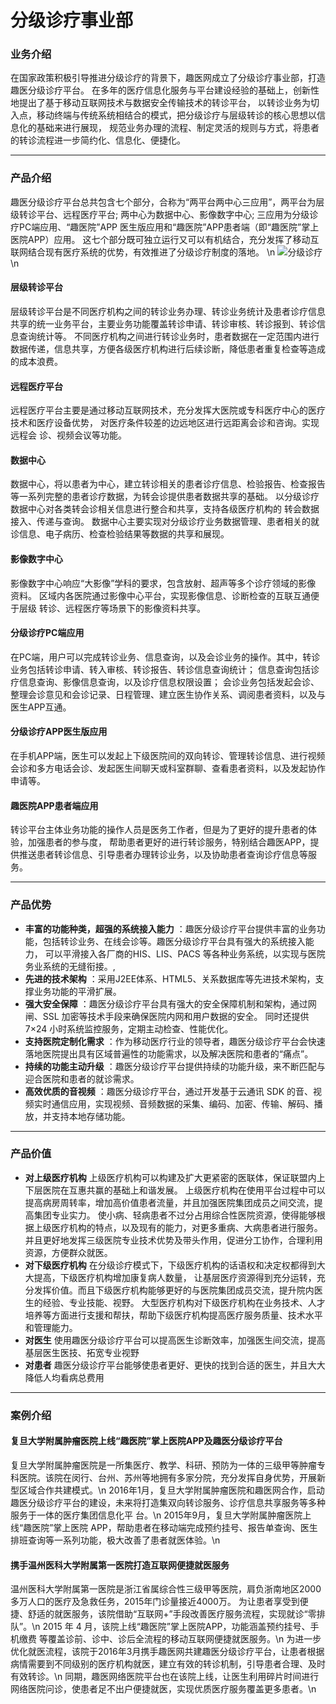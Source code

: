 分级诊疗事业部
===
### 业务介绍
在国家政策积极引导推进分级诊疗的背景下，趣医网成立了分级诊疗事业部，打造趣医分级诊疗平台。
在多年的医疗信息化服务与平台建设经验的基础上，创新性地提出了基于移动互联网技术与数据安全传输技术的转诊平台，
以转诊业务为切入点，移动终端与传统系统相结合的模式，把分级诊疗与层级转诊的核心思想以信息化的基础来进行展现，
规范业务办理的流程、制定灵活的规则与方式，将患者的转诊流程进一步简约化、信息化、便捷化。

***
### 产品介绍
趣医分级诊疗平台总共包含七个部分，合称为“两平台两中心三应用”，两平台为层级转诊平台、远程医疗平台;
两中心为数据中心、影像数字中心; 三应用为分级诊疗PC端应用、“趣医院”APP 医生版应用和“趣医院”APP患者端（即“趣医院”掌上医院APP）应用。
这七个部分既可独立运行又可以有机结合，充分发挥了移动互联网结合现有医疗系统的优势，有效推进了分级诊疗制度的落地。
\n ![分级诊疗](/static/images/hierarchical1.png) \n
#### 层级转诊平台
层级转诊平台是不同医疗机构之间的转诊业务办理、转诊业务统计及患者诊疗信息共享的统一业务平台，主要业务功能覆盖转诊申请、转诊审核、转诊报到、转诊信息查询统计等。
不同医疗机构之间进行转诊业务时，患者数据在一定范围内进行数据传递，信息共享，方便各级医疗机构进行后续诊断，降低患者重复检查等造成的成本浪费。
#### 远程医疗平台
远程医疗平台主要是通过移动互联网技术，充分发挥大医院或专科医疗中心的医疗 技术和医疗设备优势，
对医疗条件较差的边远地区进行远距离会诊和咨询。实现远程会 诊、视频会议等功能。
#### 数据中心
数据中心，将以患者为中心，建立转诊相关的患者诊疗信息、检验报告、检查报告等一系列完整的患者诊疗数据，为转会诊提供患者数据共享的基础。
以分级诊疗数据中心对各类转会诊相关信息进行整合和共享，支持各级医疗机构的 转会数据接入、传递与查询。
数据中心主要实现对分级诊疗业务数据管理、患者相关的就诊信息、电子病历、检查检验结果等数据的共享和展现。
#### 影像数字中心
影像数字中心响应“大影像”学科的要求，包含放射、超声等多个诊疗领域的影像 资料。
区域内各医院通过影像中心平台，实现影像信息、诊断检查的互联互通便于层级 转诊、远程医疗等场景下的影像资料共享。
#### 分级诊疗PC端应用
在PC端，用户可以完成转诊业务、信息查询，以及会诊业务的操作。其中，转诊业务包括转诊申请、转入审核、转诊报告、转诊信息查询统计；
信息查询包括诊疗信息查询、影像信息查询，以及诊疗信息权限设置；
会诊业务包括发起会诊、整理会诊意见和会诊记录、日程管理、建立医生协作关系、调阅患者资料，以及与医生APP互通。
#### 分级诊疗APP医生版应用
在手机APP端，医生可以发起上下级医院间的双向转诊、管理转诊信息、进行视频会诊和多方电话会诊、发起医生间聊天或科室群聊、查看患者资料，以及发起协作申请等。
#### 趣医院APP患者端应用
转诊平台主体业务功能的操作人员是医务工作者，但是为了更好的提升患者的体验，加强患者的参与度，
帮助患者更好的进行转诊服务，特别结合趣医APP，提供推送患者转诊信息、引导患者办理转诊业务，以及协助患者查询诊疗信息等服务。

***
### 产品优势
* **丰富的功能种类，超强的系统接入能力**
：趣医分级诊疗平台提供丰富的业务功能，包括转诊业务、在线会诊等。趣医分级诊疗平台具有强大的系统接入能力，
可以平滑接入各厂商的HIS、LIS、PACS 等各种业务系统，以实现与医院务业系统的无缝衔接。,
* **先进的技术架构**
：采用J2EE体系、HTML5、关系数据库等先进技术架构，支撑业务功能的平滑扩展。
* **强大安全保障**
：趣医分级诊疗平台具有强大的安全保障机制和架构，通过网闸、SSL 加密等技术手段来确保医院内网和用户数据的安全。
同时还提供 7×24 小时系统监控服务，定期主动检查、性能优化。
* **支持医院定制化需求**
：作为移动医疗行业的领导者，趣医分级诊疗平台会快速落地医院提出具有区域普遍性的功能需求，以及解决医院和患者的“痛点”。
* **持续的功能主动升级**
：趣医分级诊疗平台提供持续的功能升级，来不断匹配与迎合医院和患者的就诊需求。
* **高效优质的音视频**
：趣医分级诊疗平台，通过开发基于云通讯 SDK 的音、视频实时通信应用，实现视频、音频数据的采集、编码、加密、传输、解码、播放，并支持本地存储功能。

***
### 产品价值
* **对上级医疗机构**
上级医疗机构可以构建及扩大更紧密的医联体，保证联盟内上下层医院在互惠共赢的基础上和谐发展。
上级医疗机构在使用平台过程中可以提高病房周转率，增加高价值患者流量，并且加强医院集团成员之间交流，提高集团专业实力。
使小病、轻病患者不过分占用综合性医院资源，使得能够根据上级医疗机构的特点，以及现有的能力，对更多重病、大病患者进行服务。
并且更好地发挥三级医院专业技术优势及带头作用，促进分工协作，合理利用资源，方便群众就医。
* **对下级医疗机构**
在分级诊疗模式下，下级医疗机构的话语权和决定权都得到大大提高，下级医疗机构增加康复病人数量，
让基层医疗资源得到充分运转，充分发挥价值。而且下级医疗机构能够更好的与医院集团成员交流，提升院内医生的经验、专业技能、视野。
大型医疗机构对下级医疗机构在业务技术、人才培养等方面进行支援和帮扶，帮助下级医疗机构提高医疗服务质量、技术水平和管理能力。
* **对医生**
使用趣医分级诊疗平台可以提高医生诊断效率，加强医生间交流，提高基层医生医技、拓宽专业视野
* **对患者**
趣医分级诊疗平台能够使患者更好、更快的找到合适的医生，并且大大降低人均看病总费用

***
### 案例介绍
#### 复旦大学附属肿瘤医院上线“趣医院”掌上医院APP及趣医分级诊疗平台
复旦大学附属肿瘤医院是一所集医疗、教学、科研、预防为一体的三级甲等肿瘤专科医院。该院在闵行、台州、苏州等地拥有多家分院，充分发挥自身优势，开展新型区域合作共建模式。\n
2016年1月，复旦大学附属肿瘤医院和趣医网合作，启动趣医分级诊疗平台的建设，未来将打造集双向转诊服务、诊疗信息共享服务等多种服务于一体的医疗集团信息化平 台。\n
2015年9月，复旦大学附属肿瘤医院上线“趣医院”掌上医院 APP，帮助患者在移动端完成预约挂号、报告单查询、医生排班查询等一系列功能，极大改善了患者就医体验。\n
#### 携手温州医科大学附属第一医院打造互联网便捷就医服务
温州医科大学附属第一医院是浙江省属综合性三级甲等医院，肩负浙南地区2000多万人口的医疗及急救任务，2015年门诊量接近4000万。
为让患者享受到便捷、舒适的就医服务，该院借助“互联网+”手段改善医疗服务流程，实现就诊“零排队”。\n
2015 年 4 月，该院上线“趣医院”掌上医院APP，功能涵盖预约挂号、手机缴费 等覆盖诊前、诊中、诊后全流程的移动互联网便捷就医服务。\n
为进一步优化就医流程，该院于2016年3月携手趣医网共建趣医分级诊疗平台，让患者根据病情需要到不同级别的医疗机构就医，建立有效的转诊机制，引导患者合理、及时有效转诊。\n
同期，趣医网络医院平台也在该院上线，让医生利用碎片时间进行网络医院问诊，使患者足不出户便捷就医，实现优质医疗服务覆盖更多患者。\n